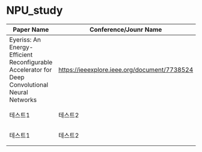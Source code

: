 # NPU_study

|Paper Name|Conference/Jounr Name|Year|
|------|---------------|---|
|Eyeriss: An Energy-Efficient Reconfigurable Accelerator for Deep Convolutional Neural Networks|https://ieeexplore.ieee.org/document/7738524|2016|
|테스트1|테스트2|테스트3|
|테스트1|테스트2|테스트3|
